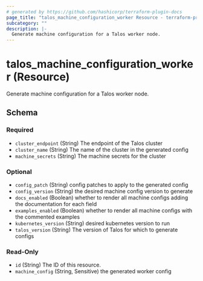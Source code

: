 ```yaml
---
# generated by https://github.com/hashicorp/terraform-plugin-docs
page_title: "talos_machine_configuration_worker Resource - terraform-provider-talos"
subcategory: ""
description: |-
  Generate machine configuration for a Talos worker node.
---
```


# talos_machine_configuration_worker (Resource)

Generate machine configuration for a Talos worker node.



<!-- schema generated by tfplugindocs -->
## Schema

### Required

- `cluster_endpoint` (String) The endpoint of the Talos cluster
- `cluster_name` (String) The name of the cluster in the generated config
- `machine_secrets` (String) The machine secrets for the cluster

### Optional

- `config_patch` (String) config patches to apply to the generated config
- `config_version` (String) the desired machine config version to generate
- `docs_enabled` (Boolean) whether to render all machine configs adding the documentation for each field
- `examples_enabled` (Boolean) whether to render all machine configs with the commented examples
- `kubernetes_version` (String) desired kubernetes version to run
- `talos_version` (String) The version of Talos for which to generate configs

### Read-Only

- `id` (String) The ID of this resource.
- `machine_config` (String, Sensitive) the generated worker config


